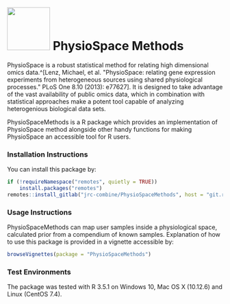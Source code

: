 <h1> <img 
src="http://www.combine.rwth-aachen.de/files/cbio/content/PhysioSpaceLogo2.png" 
width=100> PhysioSpace Methods</h1>
PhysioSpace is a robust statistical method for relating high dimensional 
omics data.^[Lenz, Michael, et al. "PhysioSpace: relating gene expression 
experiments from heterogeneous sources using shared physiological processes."
PLoS One 8.10 (2013): e77627]. It is designed to take advantage of the vast
availability of public omics data, which in combination with statistical
approaches make a potent tool capable of analyzing heterogenious biological
data sets.

PhysioSpaceMethods is a R package which provides an implementation of 
PhysioSpace method alongside other handy functions for making PhysioSpace an 
accessible tool for R users.


### Installation Instructions
You can install this package by:
```r
if (!requireNamespace("remotes", quietly = TRUE))
    install.packages("remotes")
remotes::install_gitlab("jrc-combine/PhysioSpaceMethods", host = "git.rwth-aachen.de", build_manual = TRUE, build_vignettes = TRUE)
```

### Usage Instructions
PhysioSpaceMethods can map user samples inside a physiological space, 
calculated prior from a compendium of known samples. Explanation of how to use 
this package is provided in a vignette accessible by:
```r
browseVignettes(package = "PhysioSpaceMethods")
```

### Test Environments
The package was tested with R 3.5.1 on Windows 10, Mac OS X (10.12.6) 
and Linux (CentOS 7.4).

